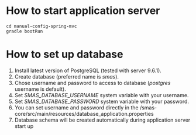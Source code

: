 # How to start application server
```
cd manual-config-spring-mvc
gradle bootRun
```

# How to set up database

1. Install latest version of PostgreSQL (tested with server 9.6.1).
1. Create database (preferred name is *smas*).
1. Chose username and password to access to database (*postgres* username is default).
1. Set *SMAS_DATABASE_USERNAME* system variable with your username.
1. Set *SMAS_DATABASE_PASSWORD* system variable with your password.
1. You can set username and password directly in the /smas-core/src/main/resources/database_application.properties
1. Database schema will be created automatically during application server start up
